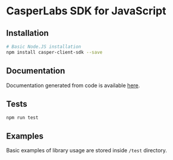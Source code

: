 # CasperLabs SDK for JavaScript

## Installation

```bash
# Basic Node.JS installation
npm install casper-client-sdk --save
```

## Documentation

Documentation generated from code is available [here](https://casper-ecosystem.github.io/casper-client-sdk/code/).

## Tests

```
npm run test
```

## Examples

Basic examples of library usage are stored inside `/test` directory.
